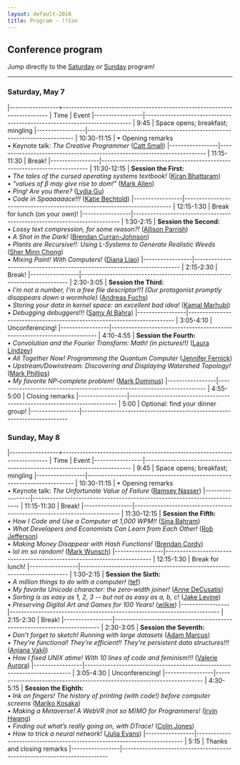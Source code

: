 ```yaml
---
layout: default-2016
title: Program - !!Con
---
```

          
## Conference program

Jump directly to the [Saturday](#saturday) or [Sunday](#sunday) program!

---

<a name="saturday"></a>

### Saturday, May 7

<div class="scheduletable">

|-----------------+-------------------------------------------------------------------------
| Time            | Event
|-----------------|-------------------------------------------------------------------------
| 9:45            | Space opens; breakfast; mingling
|-----------------|-------------------------------------------------------------------------
| 10:30-11:15     | &bull; Opening remarks <br />&bull; Keynote talk: *The Creative Programmer* ([Catt Small](speakers.html#catt-small))
|-----------------|-------------------------------------------------------------------------
| 11:15-11:30     | Break!
|-----------------|-------------------------------------------------------------------------
| 11:30-12:15     | **Session the First:** <br /> &bull; *The tales of the cursed operating systems textbook!* ([Kiran Bhattaram](speakers.html#kiran-bhattaram))<br />&bull; *"values of β may give rise to dom!"* ([Mark Allen](speakers.html#mark-allen))<br />&bull; *Ping! Are you there?* ([Lydia Gu](speakers.html#lydia-gu))<br />&bull; *Code in Spaaaaaace!!!* ([Katie Bechtold](speakers.html#katie-bechtold))
|-----------------|-------------------------------------------------------------------------
| 12:15-1:30      | Break for lunch (on your own)!
|-----------------|-------------------------------------------------------------------------
| 1:30-2:15       | **Session the Second:** <br />&bull; *Lossy text compression, for some reason?!* ([Allison Parrish](speakers.html#allison-parrish))<br />&bull; *A Shot in the Dark!* ([Brendan Curran-Johnson](speakers.html#brendan-curran-johnson))<br />&bull; *Plants are Recursive!!: Using L-Systems to Generate Realistic Weeds* ([Sher Minn Chong](speakers.html#sher-minn-chong))<br />&bull; *Mixing Paint! With Computers!* ([Diana Liao](speakers.html#diana-liao))
|-----------------|-------------------------------------------------------------------------
| 2:15-2:30       | Break!
|-----------------|-------------------------------------------------------------------------
| 2:30-3:05       | **Session the Third:** <br />&bull; *I'm not a number, I'm a free file descriptor!!1 (Our protagonist promptly disappears down a wormhole)* ([Andreas Fuchs](speakers.html#andreas-fuchs))<br />&bull; *Storing your data in kernel space: an excellent bad idea!* ([Kamal Marhubi](speakers.html#kamal-marhubi))<br />&bull; *Debugging debuggers!!!* ([Samy Al Bahra](speakers.html#samy-al-bahra))
|-----------------|-------------------------------------------------------------------------
| 3:05-4:10       | Unconferencing!
|-----------------|-------------------------------------------------------------------------
| 4:10-4:55       | **Session the Fourth:** <br />&bull; *Convolution and the Fourier Transform: Math! (in pictures!!)* ([Laura Lindzey](speakers.html#laura-lindzey))<br />&bull; *All Together Now! Programming the Quantum Computer* ([Jennifer Fernick](speakers.html#jennifer-fernick))<br />&bull; *Upstream/Downstream: Discovering and Displaying Watershed Topology!* ([Mark Phillips](speakers.html#mark-phillips))<br />&bull; *My favorite NP-complete problem!* ([Mark Dominus](speakers.html#mark-dominus))
|-----------------|-------------------------------------------------------------------------
| 4:55-5:00       | Closing remarks
|-----------------|-------------------------------------------------------------------------
| 5:00            | Optional: find your dinner group!
|-----------------|-------------------------------------------------------------------------

</div>

<a name="sunday"></a>

### Sunday, May 8

<div class="scheduletable">

|-----------------+-------------------------------------------------------------------------
| Time            | Event
|-----------------|-------------------------------------------------------------------------
| 9:45            | Space opens; breakfast; mingling
|-----------------|-------------------------------------------------------------------------
| 10:30-11:15     | &bull; Opening remarks <br />&bull; Keynote talk: *The Unfortunate Value of Failure* ([Ramsey Nasser](speakers.html#ramsey-nasser))
|-----------------|-------------------------------------------------------------------------
| 11:15-11:30     | Break!
|-----------------|-------------------------------------------------------------------------
| 11:30-12:15     | **Session the Fifth:** <br />&bull; *How I Code and Use a Computer at 1,000 WPM!!* ([Sina Bahram](speakers.html#sina-bahram))<br />&bull; *What Developers and Economists Can Learn from Each Other!* ([Rob Jefferson](speakers.html#rob-jefferson))<br />&bull; *Making Money Disappear with Hash Functions!* ([Brendan Cordy](speakers.html#brendan-cordy))<br />&bull; *lol im so random!* ([Mark Wunsch](speakers.html#mark-wunsch))
|-----------------|-------------------------------------------------------------------------
| 12:15-1:30      | Break for lunch!
|-----------------|-------------------------------------------------------------------------
| 1:30-2:15       | **Session the Sixth:** <br />&bull; *A million things to do with a computer!* ([tef](speakers.html#tef))<br />&bull; *My favorite Unicode character: the zero-width joiner!* ([Anne DeCusatis](speakers.html#anne-decusatis))<br />&bull; *Sorting is as easy as 1, 2, 3 -- but not as easy as a, b, c!* ([Jake Levine](speakers.html#jake-levine))<br />&bull; *Preserving Digital Art and Games for 100 Years!* ([wilkie](speakers.html#wilkie))
|-----------------|-------------------------------------------------------------------------
| 2:15-2:30       | Break!
|-----------------|-------------------------------------------------------------------------
| 2:30-3:05       | **Session the Seventh:** <br />&bull; *Don’t forget to sketch! Running with large datasets* ([Adam Marcus](speakers.html#adam-marcus))<br />&bull; *They’re functional! They’re efficient!! They’re persistent data structures!!!* ([Anjana Vakil](speakers.html#anjana-vakil))<br />&bull; *How I fixed UNIX atime! With 10 lines of code and feminism!!!* ([Valerie Aurora](speakers.html#valerie-aurora))
|-----------------|-------------------------------------------------------------------------
| 3:05-4:30       | Unconferencing!
|-----------------|-------------------------------------------------------------------------
| 4:30-5:15       | **Session the Eighth:** <br />&bull; *Ink on fingers! The history of printing (with code!) before computer screens* ([Mariko Kosaka](speakers.html#mariko-kosaka))<br />&bull; *Making a Metaverse! A WebVR (not so M)MO for Programmers!* ([Irvin Hwang](speakers.html#irvin-hwang))<br />&bull; _Finding out what’s *really* going on, with DTrace!_ ([Colin Jones](speakers.html#colin-jones))<br />&bull; *How to trick a neural network!* ([Julia Evans](speakers.html#julia-evans))
|-----------------|-------------------------------------------------------------------------
| 5:15            | Thanks and closing remarks
|-----------------|-------------------------------------------------------------------------

</div>
